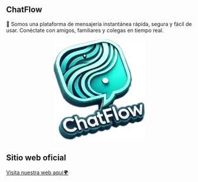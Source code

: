 ## ChatFlow

🚀 Somos una plataforma de mensajería instantánea rápida, segura y fácil de usar. Conéctate con amigos, familiares y colegas en tiempo real.

<p align="center">
  <img src="https://raw.githubusercontent.com/JomaorX/ChatFlow/refs/heads/main/public/imagenes/chatflow.webp" alt="ChatFlow Logo" width="250">
</p>

## Sitio web oficial

[Visita nuestra web aqui🌍](https://chatflow-f2y6.onrender.com)
